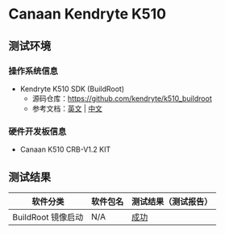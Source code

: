# Canaan Kendryte K510

## 测试环境

### 操作系统信息

- Kendryte K510 SDK (BuildRoot)
    - 源码仓库：https://github.com/kendryte/k510_buildroot
    - 参考文档：[英文](https://github.com/kendryte/k510_buildroot) | [中文](https://github.com/kendryte/k510_buildroot/blob/dev/docs/README.zh-Hans_zh.md)

### 硬件开发板信息

- Canaan K510 CRB-V1.2 KIT

## 测试结果

| 软件分类           | 软件包名 | 测试结果（测试报告） |
|----------------|----------|------------------|
| BuildRoot 镜像启动 | N/A      | [成功][BuildRoot]  |

[BuildRoot]: ./BuildRoot/README_zh.md